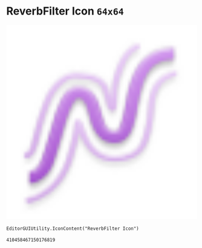 # ReverbFilter Icon `64x64`
<img src="/img/ReverbFilter%20Icon.png" width=512 height=512>

``` CSharp
EditorGUIUtility.IconContent("ReverbFilter Icon")
```
```
410458467150176819
```
